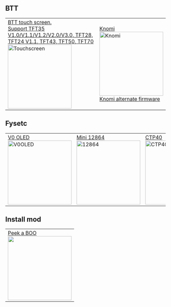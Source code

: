 ## BTT
<table>
<tr>
<td><a href="https://github.com/bigtreetech/BIGTREETECH-TouchScreenFirmware">BTT touch screen. </br> Support TFT35 V1.0/V1.1/V1.2/V2.0/V3.0, TFT28, TFT24 V1.1, TFT43, TFT50, TFT70</br><img src="https://user-images.githubusercontent.com/54359396/98742038-03cd4d00-23ae-11eb-9552-36dc02fe66f4.png" alt="Touchscreen" style="width:200px;"/></a></br></td>
<td><a href="https://github.com/bigtreetech/KNOMI/tree/master">Knomi</br><img src="https://media.printables.com/media/prints/493614/images/4022071_0271e3eb-13f6-4105-94c4-089bd0e0b1d5/thumbs/inside/1280x960/jpg/knomi-06.webp" alt="Knomi" style="width:200px;"/></a>
</br><a href="https://github.com/DiverOfDark/KNOMI/tree/master">Knomi alternate firmware</br></a></td>
</tr>
</table>  

## Fysetc
<table>
<tr>
<td><a href="https://github.com/VoronDesign/Voron-Hardware/tree/master/V0_Display">V0 OLED</br><img src="https://www.fysetc.com/cdn/shop/products/H11cd00a5273c4e558ca9168a32811356Z.jpg?v=1620545479" alt="V0OLED" style="width:200px;"/></a></br></td>
<td><a href="https://github.com/FYSETC/FYSETC-Mini-12864-Panel">Mini 12864</br><img src="https://www.fysetc.com/cdn/shop/products/HTB1DUlIa5frK1RjSspbq6A4pFXas.jpg?v=1605170191" alt="12864" style="width:200px;"/></a></br></td>
<td><a href="https://github.com/FYSETC/FYSETC-CTP40">CTP40</br><img src="https://github.com/FYSETC/FYSETC-CTP40/raw/main/images/4.0CTP.JPG" alt="CTP40" style="width:200px;"/></a></br></td>
<td><a href="https://github.com/FYSETC/FYSETC-CM4_HMI_MODULE">CM4 HMI</br><img src="https://www.fysetc.com/cdn/shop/products/Raspberry-Pi-CM4-HMI-Display-Module-Small-and-High-Resolution-HIM-DPI-Interface-Capacitive-Touch-Screen.jpg?v=1638865008" alt="CTP40" style="width:200px;"/></a></br></td>
</tr>
</table>  

## Install mod
<table>
<tr>
<td><a href="https://github.com/fbeauKmi/V2.3934/tree/main/mods/peek-a-boo">Peek a BOO</br><img src="https://github.com/fbeauKmi/V2.3934/raw/main/mods/peek-a-boo/images/tray_assy2.png" style="width:200px;"/></a></br></td>
</tr>
</table>
